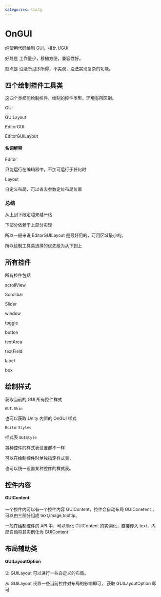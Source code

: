 ```yaml
---
categories: Unity
---
```




# OnGUI

纯使用代码绘制 GUI，相比 UGUI

好处是 工作量少，移植方便，兼容性好。

缺点是 没法所见即所得，不美观，没法实现复杂的功能。



## 四个绘制控件工具类

这四个类都能绘制控件，绘制的控件类型，环境有所区别。



GUI



GUILayout



EditorGUI



EditorGUILayout



#### 名词解释



Editor

只能运行在编辑器中，不加可运行于任何时



Layout

自定义布局，可以省去参数定位布局位置



### 总结



从上到下限定越来越严格

下部分依赖于上部分实现

所以一般来说 EditorGUILayout 是最好用的，可用区域最小的。



所以绘制工具类选择的优先级为从下到上



## 所有控件

所有控件包括

scrollView

Scrollbar

Slider

window

toggle

button

textArea 

textField

label

box



## 绘制样式



获取当前的 GUI 所有控件样式

`GUI.Skin`



也可以获取 Unity 内置的 OnGUI 样式

`EditorStyles`



样式表 `GUIStyle`

每种控件的样式表设置都不一样



可以在绘制控件时单独指定样式表，

也可以统一设置某种控件的样式表。



## 控件内容

#### GUIContent

一个控件内可以有一个控件内容 GUIContent，控件会自动布局 GUIConetent ，可以由三部分组成 text,image,tooltip。

一般在绘制控件的 API 中，可以简化 CUIContent 的实例化，直接传入 text，内部自动将其实例化为 GUIContent



## 布局辅助类

#### GUILayoutOption 

让 GUILayout 可以进行一些自定义的布局。

从 GUILayout 设置一些当前控件对布局的影响即可， 获取  GUILayoutOption 即可













